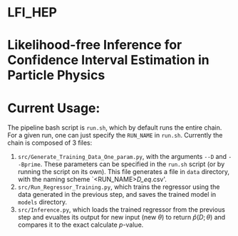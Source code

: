# LFI_HEP

# Likelihood-free Inference for Confidence Interval Estimation in Particle Physics

# Current Usage:
The pipeline bash script is `run.sh`, which by default runs the entire chain. For a given run, one can just specify the `RUN_NAME` in `run.sh`. Currently the chain is composed of 3 files:

1. `src/Generate_Training_Data_One_param.py`, with the arguments `--D` and `--Bprime`. These parameters can be specified in the `run.sh` script (or by running the script on its own). This file generates a file in `data` directory, with the naming scheme `<RUN_NAME>_D_eq_<D>.csv'. 
2. `src/Run_Regressor_Training.py`, which trains the regressor using the data generated in the previous step, and saves the trained model in `models` directory.
3. `src/Inference.py`, which loads the trained regressor from the previous step and evualtes its output for new input (new $\theta$) to return $\hat{p}(D;\theta)$ and compares it to the exact calculate $p$-value.

